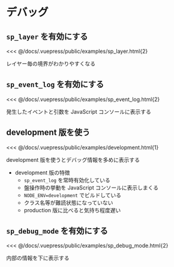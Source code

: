 # デバッグ

## `sp_layer` を有効にする

<<< @/docs/.vuepress/public/examples/sp_layer.html{2}
<LinkToExample name="sp_layer" />

レイヤー毎の境界がわかりやすくなる

## `sp_event_log` を有効にする

<<< @/docs/.vuepress/public/examples/sp_event_log.html{2}
<LinkToExample name="sp_event_log" />

発生したイベントと引数を JavaScript コンソールに表示する

## development 版を使う

<<< @/docs/.vuepress/public/examples/development.html{1}
<LinkToExample name="development" />

development 版を使うとデバッグ情報を多めに表示する

* development 版の特徴
  * `sp_event_log` を常時有効化している
  * 盤操作時の挙動を JavaScript コンソールに表示しまくる
  * `NODE_ENV=development` でビルドしている
  * クラス名等が難読状態になっていない
  * production 版に比べると気持ち程度遅い

## `sp_debug_mode` を有効にする

<<< @/docs/.vuepress/public/examples/sp_debug_mode.html{2}
<LinkToExample name="sp_debug_mode" />

内部の情報を下に表示する
